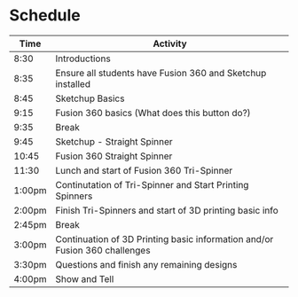# Schedule


| Time 	  | Activity                                                                 	 | 
|--------	|--------------------------------------------------------------------------- |
| 8:30 	  | Introductions                                                              |     
| 8:35 	  | Ensure all students have Fusion 360 and Sketchup installed 	               |  
| 8:45 	  | Sketchup Basics                                                          	 |  
| 9:15    | Fusion 360 basics (What does this button do?)                              |
| 9:35    | Break                                                                      |
| 9:45    | Sketchup - Straight Spinner                                                | 
| 10:45   | Fusion 360 Straight Spinner                                                |
| 11:30   | Lunch and start of Fusion 360 Tri-Spinner                                  |
| 1:00pm  | Continutation of Tri-Spinner and Start Printing Spinners                   | 
| 2:00pm  | Finish Tri-Spinners and start of 3D printing basic info                    |
| 2:45pm  | Break                                                                      |
| 3:00pm  | Continuation of 3D Printing basic information and/or Fusion 360 challenges |
| 3:30pm  | Questions and finish any remaining designs                                 |
| 4:00pm  | Show and Tell

